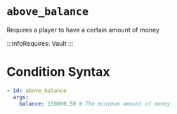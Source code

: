 # `above_balance`

Requires a player to have a certain amount of money

:::infoRequires:
Vault
:::

# Condition Syntax
```yaml
- id: above_balance
  args:
    balance: 150000.50 # The minimum amount of money
```
